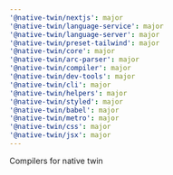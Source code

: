 ```yaml
---
'@native-twin/nextjs': major
'@native-twin/language-service': major
'@native-twin/language-server': major
'@native-twin/preset-tailwind': major
'@native-twin/core': major
'@native-twin/arc-parser': major
'@native-twin/compiler': major
'@native-twin/dev-tools': major
'@native-twin/cli': major
'@native-twin/helpers': major
'@native-twin/styled': major
'@native-twin/babel': major
'@native-twin/metro': major
'@native-twin/css': major
'@native-twin/jsx': major
---
```


Compilers for native twin
